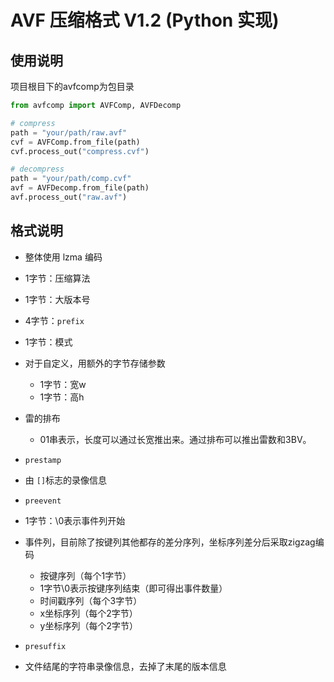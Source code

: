 # AVF 压缩格式 V1.2 (Python 实现)

## 使用说明

项目根目下的avfcomp为包目录

```python
from avfcomp import AVFComp, AVFDecomp

# compress
path = "your/path/raw.avf"
cvf = AVFComp.from_file(path)
cvf.process_out("compress.cvf")

# decompress
path = "your/path/comp.cvf"
avf = AVFDecomp.from_file(path)
avf.process_out("raw.avf")
```

## 格式说明

- 整体使用 lzma 编码

* 1字节：压缩算法
* 1字节：大版本号
* 4字节：`prefix`
* 1字节：模式
* 对于自定义，用额外的字节存储参数

  * 1字节：宽w
  * 1字节：高h
* 雷的排布

  * 01串表示，长度可以通过长宽推出来。通过排布可以推出雷数和3BV。
* `prestamp`
* 由 `[]`标志的录像信息
* `preevent`
* 1字节：\0表示事件列开始
* 事件列，目前除了按键列其他都存的差分序列，坐标序列差分后采取zigzag编码

  * 按键序列（每个1字节）
  * 1字节\0表示按键序列结束（即可得出事件数量）
  * 时间戳序列（每个3字节）
  * x坐标序列（每个2字节）
  * y坐标序列（每个2字节）
* `presuffix`
* 文件结尾的字符串录像信息，去掉了末尾的版本信息
